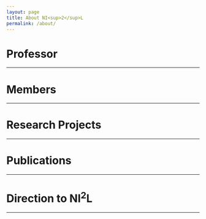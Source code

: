 ```yaml
---
layout: page
title: About NI<sup>2</sup>L
permalink: /about/
---
```


# Professor
-----------------

# Members
-----------------

# Research Projects
-----------------

# Publications
-----------------

# Direction to NI<sup>2</sup>L
-----------------
